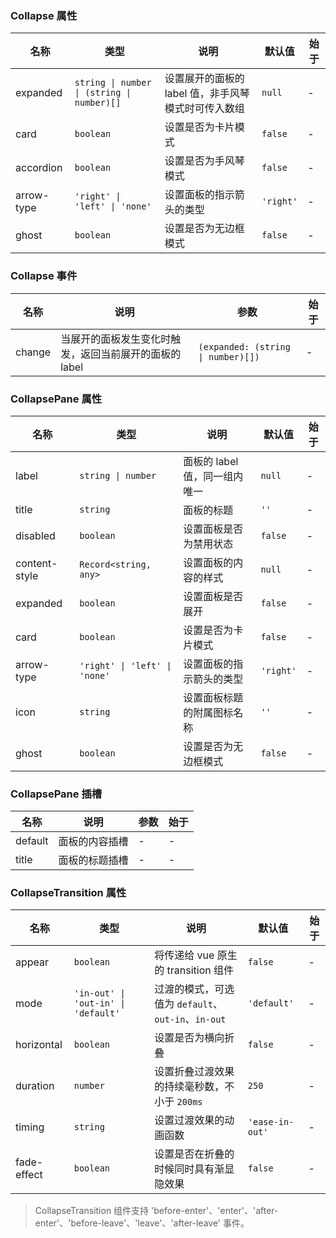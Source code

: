 ### Collapse 属性

| 名称       | 类型                      | 说明                                                       | 默认值  | 始于 |
| ---------- | ------------------------- | ---------------------------------------------------------- | ------- | --- |
| expanded   | `string \| number \| (string \| number)[]` | 设置展开的面板的 label 值，非手风琴模式时可传入数组        | `null`    | - |
| card       | `boolean`                   | 设置是否为卡片模式                                         | `false`   | - |
| accordion  | `boolean`                   | 设置是否为手风琴模式                                       | `false`   | - |
| arrow-type | `'right' \| 'left' \| 'none'`                    | 设置面板的指示箭头的类型 | `'right'` | - |
| ghost      | `boolean`                   | 设置是否为无边框模式                                       | `false`   | - |

### Collapse 事件

| 名称      | 说明                                                   | 参数            | 始于 |
| --------- | ------------------------------------------------------ | --------------- | --- |
| change | 当展开的面板发生变化时触发，返回当前展开的面板的 label | `(expanded: (string \| number)[])` | - |

### CollapsePane 属性

| 名称          | 类型             | 说明                                                       | 默认值  | 始于 |
| ------------- | ---------------- | ---------------------------------------------------------- | ------- | --- |
| label         | `string \| number` | 面板的 label 值，同一组内唯一                              | `null`    | - |
| title         | `string`           | 面板的标题                                                 | `''`      | - |
| disabled      | `boolean`          | 设置面板是否为禁用状态                                     | `false`   | - |
| content-style | `Record<string, any>`           | 设置面板的内容的样式                                       | `null`    | - |
| expanded      | `boolean`          | 设置面板是否展开                                           | `false`   | - |
| card          | `boolean`          | 设置是否为卡片模式                                         | `false`   | - |
| arrow-type    | `'right' \| 'left' \| 'none'`           | 设置面板的指示箭头的类型 | `'right'` | - |
| icon          | `string`           | 设置面板标题的附属图标名称                                 | `''`      | - |
| ghost         | `boolean`          | 设置是否为无边框模式                                       | `false`   | - |

### CollapsePane 插槽

| 名称    | 说明           | 参数 | 始于 |
| ------- | -------------- | --- | --- |
| default | 面板的内容插槽 | - | - |
| title   | 面板的标题插槽 | - | - |

### CollapseTransition 属性

| 名称        | 类型    | 说明                                               | 默认值        | 始于 |
| ----------- | ------- | -------------------------------------------------- | ------------- | --- |
| appear      | `boolean` | 将传递给 vue 原生的 transition 组件                | `false`         | - |
| mode        | `'in-out' \| 'out-in' \| 'default'`  | 过渡的模式，可选值为 `default`、`out-in`、`in-out` | `'default'`     | - |
| horizontal  | `boolean` | 设置是否为横向折叠                                 | `false`         | - |
| duration    | `number`  | 设置折叠过渡效果的持续毫秒数，不小于 `200ms`                       | `250`           | - |
| timing      | `string`  | 设置过渡效果的动画函数                             | `'ease-in-out'` | - |
| fade-effect | `boolean` | 设置是否在折叠的时候同时具有渐显隐效果             | `false`         | - |

> CollapseTransition 组件支持 'before-enter'、'enter'、'after-enter'、'before-leave'、'leave'、'after-leave' 事件。
